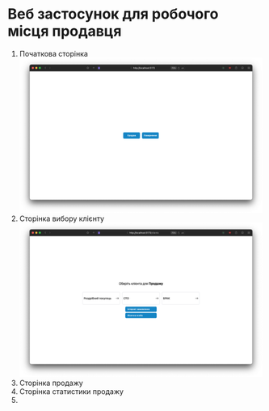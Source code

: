 # Веб застосунок для робочого місця продавця

1. Початкова сторінка
![Початкова сторінка](github/start-page.png)
1. Сторінка вибору клієнту
![Сторінка вибору клієнту](github/clients-page.png)
1. Сторінка продажу
1. Сторінка статистики продажу
1.